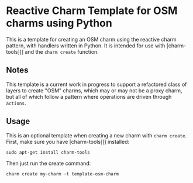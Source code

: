 # Reactive Charm Template for OSM charms using Python

This is a template for creating an OSM charm using the reactive charm pattern, with handlers written in Python.
It is intended for use with [charm-tools][] and the `charm create` function.

## Notes

This template is a current work in progress to support a refactored class of layers to create "OSM" charms, which may or may not be a proxy charm, but all of which follow a pattern where operations are driven through `actions`.

## Usage

This is an optional template when creating a new charm with `charm create`.
First, make sure you have [charm-tools][] installed:

```
sudo apt-get install charm-tools
```

Then just run the create command:

```
charm create my-charm -t template-osm-charm
```
